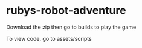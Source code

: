 # rubys-robot-adventure

Download the zip then go to builds to play the game

To view code, go to assets/scripts
